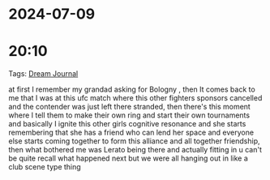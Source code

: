 # 2024-07-09
# 20:10 

Tags: [Dream Journal](./Dream%20Journal.md)

at first I remember my grandad asking for Bologny , then It comes back to me that I was at this ufc match where this other fighters sponsors cancelled and the contender was just left there stranded, then there's this moment where I tell them to make their own ring and start their own tournaments and basically I ignite this other girls cognitive resonance and she starts remembering that she has a friend who can lend her space and everyone else starts coming together to form this alliance and all together friendship, then what bothered me was Lerato being there and actually fitting in u can't be quite recall what happened next but we were all hanging out in like a club scene type thing